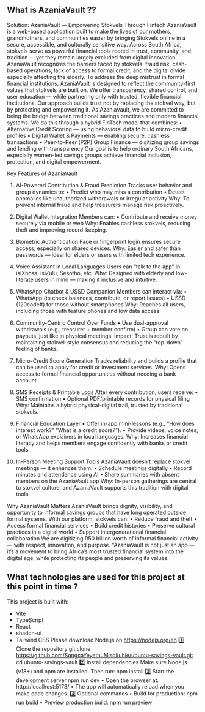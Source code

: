 ## What is AzaniaVault ??

Solution: AzaniaVault — Empowering Stokvels Through Fintech
AzaniaVault is a web-based application built to make the lives of our mothers, grandmothers, and communities easier by bringing Stokvels online in a secure, accessible, and culturally sensitive way.
Across South Africa, stokvels serve as powerful financial tools rooted in trust, community, and tradition — yet they remain largely excluded from digital innovation. AzaniaVault recognizes the barriers faced by stokvels: fraud risk, cash-based operations, lack of access to formal credit, and the digital divide especially affecting the elderly.
To address the deep mistrust in formal financial institutions, AzaniaVault is designed to reflect the community-first values that stokvels are built on. We offer transparency, shared control, and user education — while partnering only with trusted, flexible financial institutions. Our approach builds trust not by replacing the stokvel way, but by protecting and empowering it.
As AzaniaVault, we are committed to being the bridge between traditional savings practices and modern financial systems. We do this through a hybrid FinTech model that combines:
•	Alternative Credit Scoring — using behavioral data to build micro-credit profiles
•	Digital Wallet & Payments — enabling secure, cashless transactions
•	Peer-to-Peer (P2P) Group Finance — digitizing group savings and lending with transparency
Our goal is to help ordinary South Africans, especially women-led savings groups achieve financial inclusion, protection, and digital empowerment.

Key Features of AzaniaVault

1. AI-Powered Contribution & Fraud Prediction
Tracks user behavior and group dynamics to:
•	Predict who may miss a contribution
•	Detect anomalies like unauthorized withdrawals or irregular activity
Why: To prevent internal fraud and help treasurers manage risk proactively.
2. Digital Wallet Integration
Members can:
•	Contribute and receive money securely via mobile or web
Why: Enables cashless stokvels, reducing theft and improving record-keeping.
3. Biometric Authentication
Face or fingerprint login ensures secure access, especially on shared devices.
Why: Easier and safer than passwords — ideal for elders or users with limited tech experience.

4. Voice Assistant in Local Languages
Users can “talk to the app” in isiXhosa, isiZulu, Sesotho, etc.
Why: Designed with elderly and low-literate users in mind — making it inclusive and intuitive.
5. WhatsApp Chatbot & USSD Companion
Members can interact via:
•	WhatsApp (to check balances, contribute, or report issues)
•	USSD (120code#) for those without smartphones
Why: Reaches all users, including those with feature phones and low data access.
6. Community-Centric Control Over Funds
•	Use dual-approval withdrawals (e.g., treasurer + member confirm)
•	Group can vote on payouts, just like in physical meetings.
Impact: Trust is rebuilt by maintaining stokvel-style consensus and reducing the “top-down” feeling of banks.
7. Micro-Credit Score Generation
Tracks reliability and builds a profile that can be used to apply for credit or investment services.
Why: Opens access to formal financial opportunities without needing a bank account.
8. SMS Receipts & Printable Logs
After every contribution, users receive:
•	SMS confirmation
•	Optional PDF/printable records for physical filing
Why: Maintains a hybrid physical-digital trail, trusted by traditional stokvels.

9. Financial Education Layer
•	Offer in-app mini-lessons (e.g., “How does interest work?” “What is a credit score?”).
•	Provide videos, voice notes, or WhatsApp explainers in local languages.
Why: Increases financial literacy and helps members engage confidently with banks or credit tools.
10. In-Person Meeting Support Tools
AzaniaVault doesn’t replace stokvel meetings — it enhances them:
•	Schedule meetings digitally
•	Record minutes and attendance using AI
•	Share summaries with absent members on the AzaniaVault app
Why: In-person gatherings are central to stokvel culture, and AzaniaVault supports this tradition with digital tools.

Why AzaniaVault Matters
AzaniaVault brings dignity, visibility, and opportunity to informal savings groups that have long operated outside formal systems. With our platform, stokvels can:
•	Reduce fraud and theft
•	Access formal financial services
•	Build credit histories
•	Preserve cultural practices in a digital world
•	Support intergenerational financial collaboration
We are digitizing R50 billion worth of informal financial activity — with respect, innovation, and purpose.
 “AzaniaVault is not just an app — it’s a movement to bring Africa’s most trusted financial system into the digital age, while protecting its people and preserving its values.

## What technologies are used for this project at this point in time ?

This project is built with:
- Vite
- TypeScript
- React
- shadcn-ui
- Tailwind CSS
Please download Node.js on https://nodejs.org/en
1️⃣ Clone the repository
git clone https://github.com/SongcaYeyethuMisokuhle/ubuntu-savings-vault.git
cd ubuntu-savings-vault
2️⃣ Install dependencies
Make sure Node.js (v18+) and npm are installed. Then run:
npm install
3️⃣ Start the development server
npm run dev
•	Open the browser at: http://localhost:5173/
•	The app will automatically reload when you make code changes.
4️⃣ Optional commands
•	Build for production:
npm run build
•	Preview production build:
npm run preview
